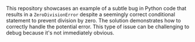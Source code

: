 This repository showcases an example of a subtle bug in Python code that results in a `ZeroDivisionError` despite a seemingly correct conditional statement to prevent division by zero.  The solution demonstrates how to correctly handle the potential error. This type of issue can be challenging to debug because it's not immediately obvious.
